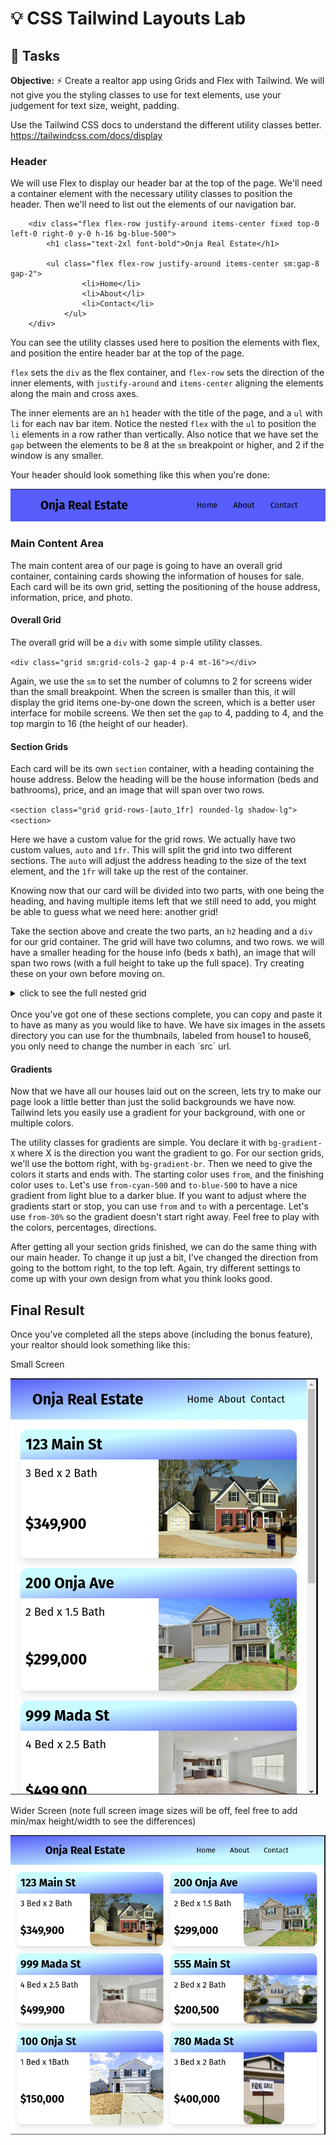 # 💡 CSS Tailwind Layouts Lab

## 🎯 Tasks

**Objective:** ⚡️ Create a realtor app using Grids and Flex with Tailwind. We will not give you the styling classes to use for text elements, use your judgement for text size, weight, padding.

Use the Tailwind CSS docs to understand the different utility classes better.
https://tailwindcss.com/docs/display

### Header

We will use Flex to display our header bar at the top of the page. We'll need a container element with the necessary utility classes to position the header. Then we'll need to list out the elements of our navigation bar.

```
    <div class="flex flex-row justify-around items-center fixed top-0 left-0 right-0 y-0 h-16 bg-blue-500">
        <h1 class="text-2xl font-bold">Onja Real Estate</h1>
        
        <ul class="flex flex-row justify-around items-center sm:gap-8 gap-2">
                <li>Home</li>
                <li>About</li>
                <li>Contact</li>
            </ul>
    </div>
```

You can see the utility classes used here to position the elements with flex, and position the entire header bar at the top of the page. 

`flex` sets the `div` as the flex container, and `flex-row` sets the direction of the inner elements, with `justify-around` and `items-center` aligning the elements along the main and cross axes. 

The inner elements are an `h1` header with the title of the page, and a `ul` with `li` for each nav bar item. Notice the nested `flex` with the `ul` to position the `li` elements in a row rather than vertically. Also notice that we have set the `gap` between the elements to be 8 at the `sm` breakpoint or higher, and 2 if the window is any smaller. 

Your header should look something like this when you're done:

<img src="../assets/headerScreenshot.png">

### Main Content Area

The main content area of our page is going to have an overall grid container, containing cards showing the information of houses for sale. Each card will be its own grid, setting the positioning of the house address, information, price, and photo. 

#### Overall Grid

The overall grid will be a `div` with some simple utility classes.

`<div class="grid sm:grid-cols-2 gap-4 p-4 mt-16"></div>`

Again, we use the `sm` to set the number of columns to 2 for screens wider than the small breakpoint. When the screen is smaller than this, it will display the grid items one-by-one down the screen, which is a better user interface for mobile screens. We then set the `gap` to 4, padding to 4, and the top margin to 16 (the height of our header).

#### Section Grids

Each card will be its own `section` container, with a heading containing the house address. Below the heading will be the house information (beds and bathrooms), price, and an image that will span over two rows.

`<section class="grid grid-rows-[auto_1fr] rounded-lg shadow-lg"><section>`

Here we have a custom value for the grid rows. We actually have two custom values, `auto` and `1fr`. This will split the grid into two different sections. The `auto` will adjust the address heading to the size of the text element, and the `1fr` will take up the rest of the container. 

Knowing now that our card will be divided into two parts, with one being the heading, and having multiple items left that we still need to add, you might be able to guess what we need here: another grid!

Take the section above and create the two parts, an `h2` heading and a `div` for our grid container. The grid will have two columns, and two rows. we will have a smaller heading for the house info (beds x bath), an image that will span two rows (with a full height to take up the full space). Try creating these on your own before moving on. 

<details>
<summary>click to see the full nested grid</summary>

```html
<section class="shadow-lg rounded-xl grid grid-rows-[auto_1fr]">
    <h2 class="text-2xl p-2 font-bold rounded-t-xl bg-blue-500">
        123 Main St.
    </h2>
    <div class="grid grid-cols-2 grid-rows-2 max-h-40">
        <h4 class="text-lg p-2">
            3 Beds x 2 Baths
        </h4>
        <img src="./assets/house1.jpg" alt="House for sale" class="row-span-2 h-full object-cover rounded-b-xl">
        <h2 class="text-2xl rounded-bl-xl font-bold p-2">
            $329,900
        </h2>
    </div>
</section>
```
You can see the different elements here, with a little additional styling by rounding the top of the address heading and bottom of the div to have a more modern look. You might notice we've already rounded the section, why do we need the extra rounded classes? The background color and image cover up the rounded section edges, so we must round these as well to match it. Here is a shot of what your grid might look like now.

<img src="../assets/gridScreenshot.png">

</details>

<br>
Once you've got one of these sections complete, you can copy and paste it to have as many as you would like to have. We have six images in the assets directory you can use for the thumbnails, labeled from house1 to house6, you only need to change the number in each `src` url. 


#### Gradients

Now that we have all our houses laid out on the screen, lets try to make our page look a little better than just the solid backgrounds we have now. Tailwind lets you easily use a gradient for your background, with one or multiple colors. 

The utility classes for gradients are simple. You declare it with `bg-gradient-X` where X is the direction you want the gradient to go. For our section grids, we'll use the bottom right, with `bg-gradient-br`. Then we need to give the colors it starts and ends with. The starting color uses `from`, and the finishing color uses `to`. Let's use `from-cyan-500` and `to-blue-500` to have a nice gradient from light blue to a darker blue. If you want to adjust where the gradients start or stop, you can use `from` and `to` with a percentage. Let's use `from-30%` so the gradient doesn't start right away. Feel free to play with the colors, percentages, directions. 

After getting all your section grids finished, we can do the same thing with our main header. To change it up just a bit, I've changed the direction from going to the bottom right, to the top left. Again, try different settings to come up with your own design from what you think looks good.


## Final Result

Once you've completed all the steps above (including the bonus feature), your realtor should look something like this:

Small Screen

<img src='../assets/smallResult.png'>

Wider Screen (note full screen image sizes will be off, feel free to add min/max height/width to see the differences)

<img src='../assets//fullResult.png'>
